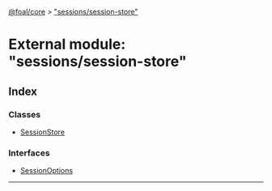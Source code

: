 [@foal/core](../README.md) > ["sessions/session-store"](../modules/_sessions_session_store_.md)

# External module: "sessions/session-store"

## Index

### Classes

* [SessionStore](../classes/_sessions_session_store_.sessionstore.md)

### Interfaces

* [SessionOptions](../interfaces/_sessions_session_store_.sessionoptions.md)

---

